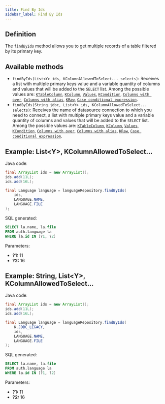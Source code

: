 ```yaml
---
title: Find By Ids
sidebar_label: Find By Ids
---
```


## Definition

The `findByIds` method allows you to get multiple records of a table filtered by its primary key.

## Available methods

- `findByIds(List<Y> ids, KColumnAllowedToSelect... selects)`: Receives a list with multiple primary keys value and a variable quantity of columns and values that will be added to the `SELECT` list. Among the possible values are: [`KTableColumn`](/docs/misc/select-list-values#1-ktablecolumn), [`KColumn`](/docs/misc/select-list-values#2-kcolumn), [`Values`](/docs/misc/select-list-values#3-values), [`KCondition`](/docs/misc/select-list-values#4-kcondition), [`Columns with over`](/docs/misc/select-list-values#5-columns-with-over), [`Columns with alias`](/docs/misc/select-list-values#6-columns-with-alias), [`KRaw`](/docs/misc/select-list-values#7-kraw), [`Case conditional expression`](/docs/misc/select-list-values#8-case-conditional-expression).
- `findByIds(String jdbc, List<Y> ids, KColumnAllowedToSelect... selects)`: Receives the name of datasource connection to which you need to connect, a list with multiple primary keys value and a variable quantity of columns and values that will be added to the `SELECT` list. Among the possible values are: [`KTableColumn`](/docs/misc/select-list-values#1-ktablecolumn), [`KColumn`](/docs/misc/select-list-values#2-kcolumn), [`Values`](/docs/misc/select-list-values#3-values), [`KCondition`](/docs/misc/select-list-values#4-kcondition), [`Columns with over`](/docs/misc/select-list-values#5-columns-with-over), [`Columns with alias`](/docs/misc/select-list-values#6-columns-with-alias), [`KRaw`](/docs/misc/select-list-values#7-kraw), [`Case conditional expression`](/docs/misc/select-list-values#8-case-conditional-expression).

## Example: List&lt;Y&gt;, KColumnAllowedToSelect...

Java code:

```java
final ArrayList ids = new ArrayList();
ids.add(11L);
ids.add(16L);

final Language language = languageRepository.findByIds(
    ids,
    LANGUAGE.NAME,
    LANGUAGE.FILE
);
```

SQL generated:

```sql
SELECT la.name, la.file
FROM auth.language la
WHERE la.id IN (?1, ?2)
```

Parameters:

- **?1:** 11
- **?2:** 16

## Example: String, List&lt;Y&gt;, KColumnAllowedToSelect...

Java code:

```java
final ArrayList ids = new ArrayList();
ids.add(11L);
ids.add(16L);

final Language language = languageRepository.findByIds(
    K.JDBC_LEGACY,
    ids,
    LANGUAGE.NAME,
    LANGUAGE.FILE
);
```

SQL generated:

```sql
SELECT la.name, la.file
FROM auth.language la
WHERE la.id IN (?1, ?2)
```

Parameters:

- **?1:** 11
- **?2:** 16